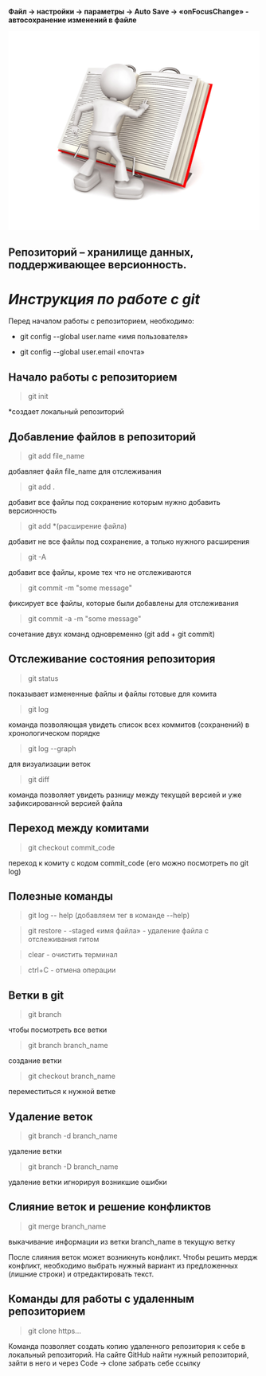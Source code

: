 **Файл -> настройки -> параметры -> Auto Save -> «onFocusChange» - автосохранение изменений в файле**

![инструкция](manual.jpg)

## Репозиторий – хранилище данных, поддерживающее версионность.

# *Инструкция по работе с git*

Перед началом работы с репозиторием, необходимо:

* git config --global user.name «имя пользователя»

* git config --global user.email «почта»

## Начало работы с репозиторием

> git init

*cоздает локальный репозиторий

## Добавление файлов в репозиторий

> git add file_name

добавляет файл file_name для отслеживания

> git add .

добавит все файлы под сохранение которым нужно добавить версионность

> git add *(расширение файла)

добавит не все файлы под сохранение, а только нужного расширения

> git -A

добавит все файлы, кроме тех что не отслеживаются

> git commit -m "some message"

фиксирует все файлы, которые были добавлены для отслеживания

> git commit -a -m "some message"

сочетание двух команд одновременно (git add + git commit)

## Отслеживание состояния репозитория

> git status

показывает измененные файлы и файлы готовые для комита

> git log

команда позволяющая увидеть список всех коммитов (сохранений) в хронологическом порядке

> git log --graph

для визуализации веток 

> git diff

команда позволяет увидеть разницу между текущей версией и уже зафиксированной версией файла

## Переход между комитами

> git checkout commit_code

переход к комиту с кодом commit_code (его можно посмотреть по git log)

## Полезные команды

> git log -- help (добавляем тег в команде --help)

> git restore - -staged «имя файла» - удаление файла с отслеживания гитом

> clear  - очистить терминал

> ctrl+C   -  отмена операции

## Ветки в git

> git branch 

чтобы посмотреть все ветки 

> git branch branch_name

создание ветки

> git checkout branch_name

переместиться к нужной ветке

## Удаление веток 

> git branch -d branch_name

удаление ветки

> git branch -D branch_name

удаление ветки игнорируя возникшие ошибки

## Слияние веток и решение конфликтов

> git merge branch_name

выкачивание информации из ветки branch_name в текущую ветку

После слияния веток может возникнуть конфликт. Чтобы решить мердж конфликт, необходимо выбрать нужный вариант из предложенных (лишние строки) и отредактировать текст.

## Команды для работы с удаленным репозиторием 

> git clone https...

Команда позволяет создать копию удаленного репозитория к себе в локальный репозиторий. На сайте GitHub найти нужный репозиторий, зайти в него и через Code -> clone забрать себе ссылку
